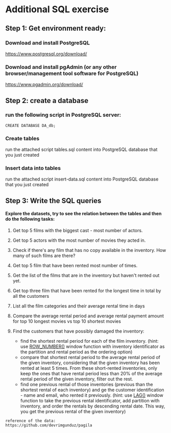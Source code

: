 # Additional SQL exercise

## Step 1: Get environment ready:

### Download and install PostgreSQL 
https://www.postgresql.org/download/

### Download and install pgAdmin (or any other browser/management tool software for PostgreSQL)
https://www.pgadmin.org/download/

## Step 2: create a database

### run the following script in PostgreSQL server:
```
CREATE DATABASE DA_db;
```
### Create tables
run the attached script tables.sql content into PostgreSQL database that you just created

### Insert data into tables
run the attached script insert-data.sql content into PostgreSQL database that you just created



## Step 3: Write the SQL queries
#### Explore the datasets, try to see the relation between the tables and then do the following tasks:
1) Get top 5 films with the biggest cast - most number of actors.

2) Get top 5 actors with the most number of movies they acted in.

3) Check if there's any film that has no copy available in the inventory. How many of such films are there?

4) Get top 5 film that have been rented most number of times.

5) Get the list of the films that are in the inventory but haven't rented out yet.

6) Get top three film that have been rented for the longest time in total by all the customers

7) List all the film categories and their average rental time in days

8) Compare the average rental period and average rental payment amount for top 10 longest movies vs top 10 shortest movies

9) Find the customers that have possibly damaged the inventory:
    - find the shortest rental period for each of the film inventory. (hint: use [ROW_NUMBER()](https://www.postgresqltutorial.com/postgresql-row_number/) window function with inventory identificator as the partition and rental period as the ordering option) 
    - compare that shortest rental period to the average rental period of the given inventory, considering that the given inventory has been rented at least 5 times. From these short-rented inventories, only keep the ones that have rental period less than 20% of the average rental period of the given inventory, filter out the rest.
    - find one previous rental of those inventories (previous than the shortest rental of each inventory) and ge the customer identification - name and email, who rented it previously. (hint: use [LAG()](https://www.postgresqltutorial.com/postgresql-lag-function/) window function to take the previous rental identificator, add partition with inventory, and order the rentals by descending rental date. This way, you get the previous rental of the given inventory)



```
reference of the data:
https://github.com/devrimgunduz/pagila
```
